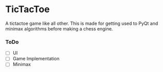 # TicTacToe
A tictactoe game like all other. This is made for getting used to PyQt and minimax algorithms before making a chess engine.

### ToDo
- [ ] UI
- [ ] Game Implementation
- [ ] Minimax